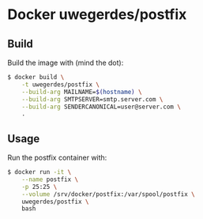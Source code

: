 # Docker uwegerdes/postfix

## Build

Build the image with (mind the dot):

```bash
$ docker build \
	-t uwegerdes/postfix \
	--build-arg MAILNAME=$(hostname) \
	--build-arg SMTPSERVER=smtp.server.com \
	--build-arg SENDERCANONICAL=user@server.com \
	.
```

## Usage

Run the postfix container with:

```bash
$ docker run -it \
	--name postfix \
	-p 25:25 \
	--volume /srv/docker/postfix:/var/spool/postfix \
	uwegerdes/postfix \
	bash
```
